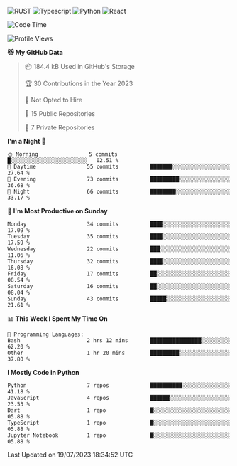 ![RUST](https://img.shields.io/badge/-Rust-141414?style=flat&logo=rust)
![Typescript](https://img.shields.io/badge/-Typescript-141414?style=flat&logo=typescript)
![Python](https://img.shields.io/badge/-Python-141414?style=flat&logo=python)
![React](https://img.shields.io/badge/-React-141414?style=flat&logo=react)

<!--START_SECTION:waka-->
![Code Time](http://img.shields.io/badge/Code%20Time-596%20hrs%2010%20mins-blue)

![Profile Views](http://img.shields.io/badge/Profile%20Views-14-blue)

**🐱 My GitHub Data** 

> 📦 184.4 kB Used in GitHub's Storage 
 > 
> 🏆 30 Contributions in the Year 2023
 > 
> 🚫 Not Opted to Hire
 > 
> 📜 15 Public Repositories 
 > 
> 🔑 7 Private Repositories 
 > 
**I'm a Night 🦉** 

```text
🌞 Morning                5 commits           █░░░░░░░░░░░░░░░░░░░░░░░░   02.51 % 
🌆 Daytime                55 commits          ███████░░░░░░░░░░░░░░░░░░   27.64 % 
🌃 Evening                73 commits          █████████░░░░░░░░░░░░░░░░   36.68 % 
🌙 Night                  66 commits          ████████░░░░░░░░░░░░░░░░░   33.17 % 
```
📅 **I'm Most Productive on Sunday** 

```text
Monday                   34 commits          ████░░░░░░░░░░░░░░░░░░░░░   17.09 % 
Tuesday                  35 commits          ████░░░░░░░░░░░░░░░░░░░░░   17.59 % 
Wednesday                22 commits          ███░░░░░░░░░░░░░░░░░░░░░░   11.06 % 
Thursday                 32 commits          ████░░░░░░░░░░░░░░░░░░░░░   16.08 % 
Friday                   17 commits          ██░░░░░░░░░░░░░░░░░░░░░░░   08.54 % 
Saturday                 16 commits          ██░░░░░░░░░░░░░░░░░░░░░░░   08.04 % 
Sunday                   43 commits          █████░░░░░░░░░░░░░░░░░░░░   21.61 % 
```


📊 **This Week I Spent My Time On** 

```text
💬 Programming Languages: 
Bash                     2 hrs 12 mins       ████████████████░░░░░░░░░   62.20 % 
Other                    1 hr 20 mins        █████████░░░░░░░░░░░░░░░░   37.80 % 
```

**I Mostly Code in Python** 

```text
Python                   7 repos             ██████████░░░░░░░░░░░░░░░   41.18 % 
JavaScript               4 repos             ██████░░░░░░░░░░░░░░░░░░░   23.53 % 
Dart                     1 repo              █░░░░░░░░░░░░░░░░░░░░░░░░   05.88 % 
TypeScript               1 repo              █░░░░░░░░░░░░░░░░░░░░░░░░   05.88 % 
Jupyter Notebook         1 repo              █░░░░░░░░░░░░░░░░░░░░░░░░   05.88 % 
```




 Last Updated on 19/07/2023 18:34:52 UTC
<!--END_SECTION:waka-->
